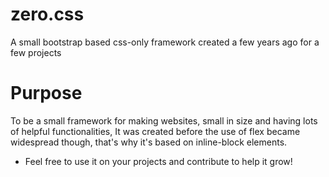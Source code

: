 # zero.css
A small bootstrap based css-only framework created a few years ago for a few projects

# Purpose
To be a small framework for making websites, small in size and having lots of helpful functionalities,
It was created before the use of flex became widespread though, that's why it's based on inline-block elements.

- Feel free to use it on your projects and contribute to help it grow!
